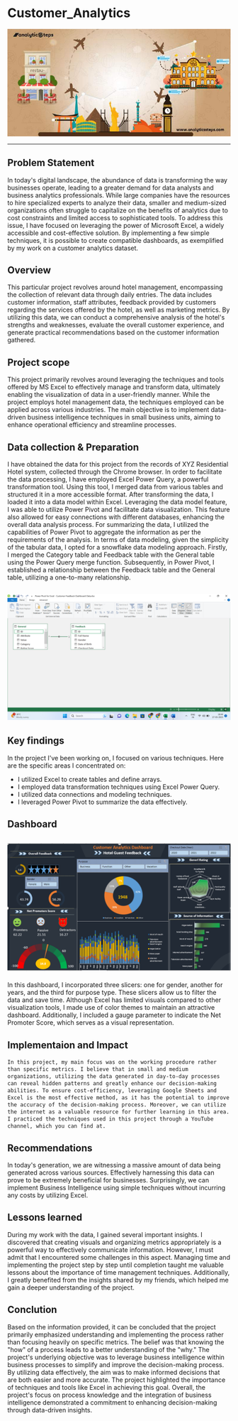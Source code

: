 # Customer_Analytics
![](Cover_photo.jpg)
___________________
## Problem Statement
In today's digital landscape, the abundance of data is transforming the way businesses operate, leading to a greater demand for data analysts and business analytics professionals. While large companies have the resources to hire specialized experts to analyze their data, smaller and medium-sized organizations often struggle to capitalize on the benefits of analytics due to cost constraints and limited access to sophisticated tools. To address this issue, I have focused on leveraging the power of Microsoft Excel, a widely accessible and cost-effective solution. By implementing a few simple techniques, it is possible to create compatible dashboards, as exemplified by my work on a customer analytics dataset.

## Overview
  This particular project revolves around hotel management, encompassing the collection of relevant data through daily entries. The data includes customer information, staff attributes, feedback provided by customers regarding the services offered by the hotel, as well as marketing metrics. By utilizing this data, we can conduct a comprehensive analysis of the hotel's strengths and weaknesses, evaluate the overall customer experience, and generate practical recommendations based on the customer information gathered.

## Project scope
 This project primarily revolves around leveraging the techniques and tools offered by MS Excel to effectively manage and transform data, ultimately enabling the visualization of data in a user-friendly manner. While the project employs hotel management data, the techniques employed can be applied across various industries. The main objective is to implement data-driven business intelligence techniques in small business units, aiming to enhance operational efficiency and streamline processes.

## Data collection & Preparation
 I have obtained the data for this project from the records of XYZ Residential Hotel system, collected through the Chrome browser. In order to facilitate the data processing, I have employed Excel Power Query, a powerful transformation tool. Using this tool, I merged data from various tables and structured it in a more accessible format.
 After transforming the data, I loaded it into a data model within Excel. Leveraging the data model feature, I was able to utilize Power Pivot and facilitate data visualization. This feature also allowed for easy connections with different databases, enhancing the overall data analysis process.
For summarizing the data, I utilized the capabilities of Power Pivot to aggregate the information as per the requirements of the analysis.
In terms of data modeling, given the simplicity of the tabular data, I opted for a snowflake data modeling approach. Firstly, I merged the Category table and Feedback table with the General table using the Power Query merge function. Subsequently, in Power Pivot, I established a relationship between the Feedback table and the General table, utilizing a one-to-many relationship.

![](Data_model.png)
-------------------

## Key findings
  In the project I've been working on, I focused on various techniques. Here are the specific areas I concentrated on:
- I utilized Excel to create tables and define arrays.
- I employed data transformation techniques using Excel Power Query.
- I utilized data connections and modeling techniques.
- I leveraged Power Pivot to summarize the data effectively.

## Dashboard

![](Dashboard2.png)
-------------------
  In this dashboard, I incorporated three slicers: one for gender, another for years, and the third for purpose type. These slicers allow us to filter the data and save time. Although Excel has limited visuals compared to other visualization tools, I made use of color themes to maintain an attractive dashboard. Additionally, I included a gauge parameter to indicate the Net Promoter Score, which serves as a visual representation.
  
## Implementaion and Impact
    In this project, my main focus was on the working procedure rather than specific metrics. I believe that in small and medium organizations, utilizing the data generated in day-to-day processes can reveal hidden patterns and greatly enhance our decision-making abilities. To ensure cost-efficiency, leveraging Google Sheets and Excel is the most effective method, as it has the potential to improve the accuracy of the decision-making process. Moreover, we can utilize the internet as a valuable resource for further learning in this area. I practiced the techniques used in this project through a YouTube channel, which you can find at.

## Recommendations
   In today's generation, we are witnessing a massive amount of data being generated across various sources. Effectively harnessing this data can prove to be extremely beneficial for businesses. Surprisingly, we can implement Business Intelligence using simple techniques without incurring any costs by utilizing Excel.

## Lessons learned
   During my work with the data, I gained several important insights. I discovered that creating visuals and organizing metrics appropriately is a powerful way to effectively communicate information. However, I must admit that I encountered some challenges in this aspect. Managing time and implementing the project step by step until completion taught me valuable lessons about the importance of time management techniques. Additionally, I greatly benefited from the insights shared by my friends, which helped me gain a deeper understanding of the project.

## Conclution
  Based on the information provided, it can be concluded that the project primarily emphasized understanding and implementing the process rather than focusing heavily on specific metrics. The belief was that knowing the "how" of a process leads to a better understanding of the "why." The project's underlying objective was to leverage business intelligence within business processes to simplify and improve the decision-making process. By utilizing data effectively, the aim was to make informed decisions that are both easier and more accurate. The project highlighted the importance of techniques and tools like Excel in achieving this goal. Overall, the project's focus on process knowledge and the integration of business intelligence demonstrated a commitment to enhancing decision-making through data-driven insights.






